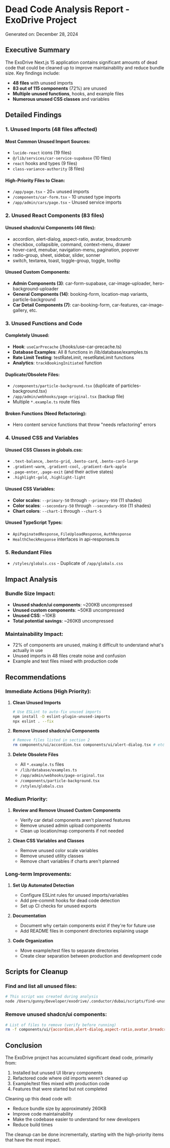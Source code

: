# Dead Code Analysis Report - ExoDrive Project

Generated on: December 28, 2024

## Executive Summary

The ExoDrive Next.js 15 application contains significant amounts of dead code that could be cleaned up to improve maintainability and reduce bundle size. Key findings include:

- **48 files** with unused imports
- **83 out of 115 components** (72%) are unused
- **Multiple unused functions**, hooks, and example files
- **Numerous unused CSS classes** and variables

## Detailed Findings

### 1. Unused Imports (48 files affected)

#### Most Common Unused Import Sources:
- `lucide-react` icons (19 files)
- `@/lib/services/car-service-supabase` (10 files)
- `react` hooks and types (9 files)
- `class-variance-authority` (8 files)

#### High-Priority Files to Clean:
- `/app/page.tsx` - 20+ unused imports
- `/components/car-form.tsx` - 10 unused type imports
- `/app/admin/cars/page.tsx` - Unused service imports

### 2. Unused React Components (83 files)

#### Unused shadcn/ui Components (46 files):
- accordion, alert-dialog, aspect-ratio, avatar, breadcrumb
- checkbox, collapsible, command, context-menu, drawer
- hover-card, menubar, navigation-menu, pagination, popover
- radio-group, sheet, sidebar, slider, sonner
- switch, textarea, toast, toggle-group, toggle, tooltip

#### Unused Custom Components:
- **Admin Components (3)**: car-form-supabase, car-image-uploader, hero-background-uploader
- **General Components (14)**: booking-form, location-map variants, particle-background
- **Car Detail Components (7)**: car-booking-form, car-features, car-image-gallery, etc.

### 3. Unused Functions and Code

#### Completely Unused:
- **Hook**: `useCarPrecache` (/hooks/use-car-precache.ts)
- **Database Examples**: All 8 functions in /lib/database/examples.ts
- **Rate Limit Testing**: testRateLimit, resetRateLimit functions
- **Analytics**: `trackBookingInitiated` function

#### Duplicate/Obsolete Files:
- `/components/particle-background.tsx` (duplicate of particles-background.tsx)
- `/app/admin/webhooks/page-original.tsx` (backup file)
- Multiple `*.example.ts` route files

#### Broken Functions (Need Refactoring):
- Hero content service functions that throw "needs refactoring" errors

### 4. Unused CSS and Variables

#### Unused CSS Classes in globals.css:
- `.text-balance`, `.bento-grid`, `.bento-card`, `.bento-card-large`
- `.gradient-warm`, `.gradient-cool`, `.gradient-dark-apple`
- `.page-enter`, `.page-exit` (and their active states)
- `.highlight-gold`, `.highlight-light`

#### Unused CSS Variables:
- **Color scales**: `--primary-50` through `--primary-950` (11 shades)
- **Color scales**: `--secondary-50` through `--secondary-950` (11 shades)
- **Chart colors**: `--chart-1` through `--chart-5`

#### Unused TypeScript Types:
- `ApiPaginatedResponse`, `FileUploadResponse`, `AuthResponse`
- `HealthCheckResponse` interfaces in api-responses.ts

### 5. Redundant Files
- `/styles/globals.css` - Duplicate of `/app/globals.css`

## Impact Analysis

### Bundle Size Impact:
- **Unused shadcn/ui components**: ~200KB uncompressed
- **Unused custom components**: ~50KB uncompressed
- **Unused CSS**: ~10KB
- **Total potential savings**: ~260KB uncompressed

### Maintainability Impact:
- 72% of components are unused, making it difficult to understand what's actually in use
- Unused imports in 48 files create noise and confusion
- Example and test files mixed with production code

## Recommendations

### Immediate Actions (High Priority):

1. **Clean Unused Imports**
   ```bash
   # Use ESLint to auto-fix unused imports
   npm install -D eslint-plugin-unused-imports
   npx eslint . --fix
   ```

2. **Remove Unused shadcn/ui Components**
   ```bash
   # Remove files listed in section 2
   rm components/ui/accordion.tsx components/ui/alert-dialog.tsx # etc...
   ```

3. **Delete Obsolete Files**
   - All `*.example.ts` files
   - `/lib/database/examples.ts`
   - `/app/admin/webhooks/page-original.tsx`
   - `/components/particle-background.tsx`
   - `/styles/globals.css`

### Medium Priority:

1. **Review and Remove Unused Custom Components**
   - Verify car detail components aren't planned features
   - Remove unused admin upload components
   - Clean up location/map components if not needed

2. **Clean CSS Variables and Classes**
   - Remove unused color scale variables
   - Remove unused utility classes
   - Remove chart variables if charts aren't planned

### Long-term Improvements:

1. **Set Up Automated Detection**
   - Configure ESLint rules for unused imports/variables
   - Add pre-commit hooks for dead code detection
   - Set up CI checks for unused exports

2. **Documentation**
   - Document why certain components exist if they're for future use
   - Add README files in component directories explaining usage

3. **Code Organization**
   - Move example/test files to separate directories
   - Create clear separation between production and development code

## Scripts for Cleanup

### Find and list all unused files:
```bash
# This script was created during analysis
node /Users/gunny/Developer/exodrive/.conductor/dubai/scripts/find-unused-imports.js
```

### Remove unused shadcn/ui components:
```bash
# List of files to remove (verify before running)
rm -f components/ui/{accordion,alert-dialog,aspect-ratio,avatar,breadcrumb,checkbox,collapsible,command,context-menu,drawer,hover-card,menubar,navigation-menu,pagination,popover,radio-group,sheet,sidebar,slider,sonner,switch,textarea,toast,toggle-group,toggle,tooltip}.tsx
```

## Conclusion

The ExoDrive project has accumulated significant dead code, primarily from:
1. Installed but unused UI library components
2. Refactored code where old imports weren't cleaned up
3. Example/test files mixed with production code
4. Features that were started but not completed

Cleaning up this dead code will:
- Reduce bundle size by approximately 260KB
- Improve code maintainability
- Make the codebase easier to understand for new developers
- Reduce build times

The cleanup can be done incrementally, starting with the high-priority items that have the most impact.